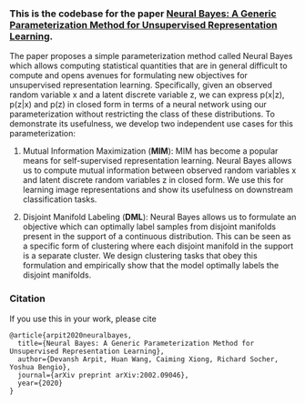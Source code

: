 ### This is the codebase for the paper [Neural Bayes: A Generic Parameterization Method for Unsupervised Representation Learning](https://arxiv.org/abs/2002.09046).

The paper proposes a simple parameterization method called Neural Bayes which allows computing statistical quantities that are in general difficult to compute and opens avenues for formulating new objectives for unsupervised representation learning. Specifically, given an observed random variable x and a latent discrete variable z, we can express p(x|z), p(z|x) and p(z) in closed form in terms of a neural network using our parameterization without restricting the class of these distributions. To demonstrate its usefulness, we develop two independent use cases for this parameterization:

1. Mutual Information Maximization (**MIM**): MIM has become a popular means for self-supervised representation learning. Neural Bayes allows us to compute mutual information between observed random variables x and latent discrete random variables z in closed form. We use this for learning image representations and show its usefulness on downstream classification tasks.

2. Disjoint Manifold Labeling (**DML**): Neural Bayes allows us to formulate an objective which can optimally label samples from disjoint manifolds present in the support of a continuous distribution. This can be seen as a specific form of clustering where each disjoint manifold in the support is a separate cluster. We design clustering tasks that obey this formulation and empirically show that the model optimally labels the disjoint manifolds.


### Citation

If you use this in your work, please cite

```
@article{arpit2020neuralbayes,
  title={Neural Bayes: A Generic Parameterization Method for Unsupervised Representation Learning},
  author={Devansh Arpit, Huan Wang, Caiming Xiong, Richard Socher, Yoshua Bengio},
  journal={arXiv preprint arXiv:2002.09046},
  year={2020}
}
```
